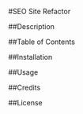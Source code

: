 #SEO Site Refactor

##Description

##Table of Contents

##Installation

##Usage

##Credits

##License